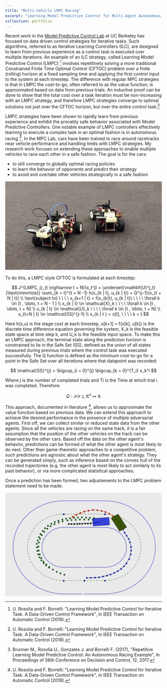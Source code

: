 ```yaml
---
title: "Multi-Vehicle LMPC Racing"
excerpt: "Learning Model Predictive Control for Multi-Agent Autonomous Racing <br/><img src='/images/LMPC_fpic.jpg'>"
collection: portfolio
---
```


Recent work in the [Model Predictive Control Lab](mpc.berkeley.edu) at UC Berkeley has focused on data driven control strategies for iterative tasks. Such algorithms, referred to as Iterative Learning Controllers (ILC), are designed to learn from previous experience as a control task is executed over multiple iterations. An example of an ILC strategy, called Learning Model Predictive Control (LMPC) [^fn1] involves repetitively solving a more traditional Constrained Finite Time Optimal Control (CFTOC) problem over a finite (rolling) horizon at a fixed sampling time and applying the first control input to the system at each timestep. The difference with regular MPC strategies is that in LMPC the cost-to-go, often referred to as the value function, is approximated based on data from previous trials. An inductive proof can be done to show that the total cost over a task iteration must be non-increasing with an LMPC strategy, and therefore LMPC strategies converge to optimal solutions not just over the CFTOC horizon, but over the entire control task.[^fn1]

LMPC strategies have been shown to rapidly learn from previous experience and exhibit the provably safe behavior associated with Model Predictive Controllers. One notable example of LMPC controllers effectively learning to execute a complex task in an optimal fashion is in autonomous racing [^fn2]. In the MPC Lab, cars have been trained to race around racetracks near vehicle performance and handling limits with LMPC strategies. My research work focuses on extending these approaches to enable multiple vehicles to race each other in a safe fashion. The goal is for the cars:

* to still converge to globally optimal racing policies
* to learn the behavior of opponents and predict their strategy
* to avoid and overtake other vehicles strategically in a safe fashion

![racing pic](/images/LMPC_fpic.jpg)

To do this, a LMPC style CFTOC is formulated at each timestep: 

$$  J^{LMPC, j}_{t \rightarrow t + N}(x_t^j) = \underset{\mathbf{U}^j_t}{\text{minimize}} \sum_{k = t}^{t + N -1} h(x_{k | t}, u_{k | t}) + Q^{j-1}(x_{t + N | t}) \\ 
\text{subject to} \ \ \ \ x_{k+1 | t} = f(x_{k|t}, u_{k | t}) \ \ \ \  \forall k \in [t , \dots, t + N - 1 ] \\
x_{k | t} \in \mathcal{X}_k  \ \ \ \ \forall k \in [t , \dots, t + N] \\
u_{k | t} \in \mathcal{U}_k \ \ \ \  \forall k \in [t , \dots, t + N] \\
x_{t+N | t} \in \mathcal{SS}^{j-1} \\
x_{k | t } = x[t], \ \ \ \ k = t 
$$

Here h(x,u) is the stage cost at each timestep, x[k+1] = f(x[k], u[k]) is the discrete time difference equation governing the system, X_k is the feasible state space at time step k, and U_k is the feasible input space. To make this an LMPC approach, the terminal state along the prediction horizon is constrained to lie in the Safe Set (SS), defined as the union of all states measured during previous trials where the control task was executed successfully. The Q function is defined as the minimum cost-to-go for a point in the Safe Set over all iterations where that datapoint was recorded: 

$$ \mathcal{SS}^{j} = \bigcup_{i = 0}^{j} \bigcup_{k = 0}^{T_i} x_k^i $$ 

Where j is the number of completed trials and Ti is the Time at which trial i was completed. Therefore: 

$$ Q: \mathcal{SS} \subseteq \mathbb{R}^n \mapsto \mathbb{R} $$

This approach, documented in literature [^fn1], allows us to approximate the value function based on previous data. We can extend this approach to achieve the desired performance in the presence of multiple adversarial agents. First off, we can collect similar or reduced state data from the other agents. Since all the vehicles are racing on the same track, it is a fair assumption that the position of the other vehicles on the track can be observed by the other cars. Based off the data on the other agent's behavior, predictions can be formed of what the other agent is most likely to do next. Other than game-theoretic approaches to a competitive problem, such predictions are agnostic about what the other agent's strategy. They can be generated simply, such as inference based on the convex hull of the recorded trajectories (e.g. the other agent is most likely to act similarly to its past behavior), or via more complicated statistical approaches. 

Once a prediction has been formed, two adjustements to the LMPC problem statement need to be made. 


![Green vehicle executing the LMPC strategy avoids and overtakes the blue car](/images/overtake.jpg)   


[^fn1]: U. Rosolia and F. Borrelli: "Learning Model Predictive Control for Iterative Task. A Data-Driven Control Framework", in IEEE Transaction on Automatic Control (2018).

[^fn2]: Brunner M., Rosolia U., Gonzales J. and Borrelli F. (2017), "Repetitive Learning Model Predictive Control: An Autonomous Racing Example", In Proceedings of 56th Conference on Decision and Control, 12, 2017.